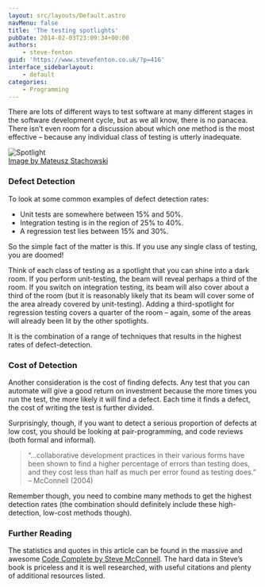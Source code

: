 ```yaml
---
layout: src/layouts/Default.astro
navMenu: false
title: 'The testing spotlights'
pubDate: 2014-02-03T23:09:34+00:00
authors:
    - steve-fenton
guid: 'https://www.stevefenton.co.uk/?p=416'
interface_sidebarlayout:
    - default
categories:
    - Programming
---
```


There are lots of different ways to test software at many different stages in the software development cycle, but as we all know, there is no panacea. There isn’t even room for a discussion about which one method is the most effective – because any individual class of testing is utterly inadequate.

![Spotlight](/img/2015/07/spotlight.png)  
[Image by Mateusz Stachowski](http://www.sxc.hu/profile/Mattox)

### Defect Detection

To look at some common examples of defect detection rates:

- Unit tests are somewhere between 15% and 50%.
- Integration testing is in the region of 25% to 40%.
- A regression test lies between 15% and 30%.

So the simple fact of the matter is this. If you use any single class of testing, you are doomed!

Think of each class of testing as a spotlight that you can shine into a dark room. If you perform unit-testing, the beam will reveal perhaps a third of the room. If you switch on integration testing, its beam will also cover about a third of the room (but it is reasonably likely that its beam will cover some of the area already covered by unit-testing). Adding a third-spotlight for regression testing covers a quarter of the room – again, some of the areas will already been lit by the other spotlights.

It is the combination of a range of techniques that results in the highest rates of defect-detection.

### Cost of Detection

Another consideration is the cost of finding defects. Any test that you can automate will give a good return on investment because the more times you run the test, the more likely it will find a defect. Each time it finds a defect, the cost of writing the test is further divided.

Surprisingly, though, if you want to detect a serious proportion of defects at low cost, you should be looking at pair-programming, and code reviews (both formal and informal).

> “…collaborative development practices in their various forms have been shown to find a higher percentage of errors than testing does, and they cost less than half as much per error found as testing does.” – McConnell (2004)

Remember though, you need to combine many methods to get the highest detection rates (the combination should definitely include these high-detection, low-cost methods though).

### Further Reading

The statistics and quotes in this article can be found in the massive and awesome [Code Complete by Steve McConnell](http://www.amazon.co.uk/Code-Complete-Practical-Handbook-Construction/dp/0735619670). The hard data in Steve’s book is priceless and it is well researched, with useful citations and plenty of additional resources listed.